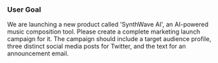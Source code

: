 ### User Goal
We are launching a new product called 'SynthWave AI', an AI-powered music composition tool. Please create a complete marketing launch campaign for it. The campaign should include a target audience profile, three distinct social media posts for Twitter, and the text for an announcement email.